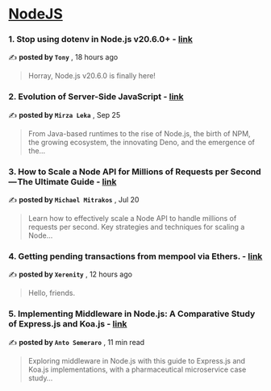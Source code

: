 
<h1><a href=https://medium.com/tag/nodejs/recommended target="_blank" rel="noopener noreferrer">NodeJS</a></h1>
<h3>1. Stop using dotenv in Node.js v20.6.0+ - <a href=https://medium.com/@tony.infisical/stop-using-dotenv-in-node-js-v20-6-0-8febf98f6314?source=tag_recommended_feed---------0-84----------nodejs----------aacdcda7_03ee_44d2_a662_4e96b67c3c20------- target="_blank" rel="noopener noreferrer">link</a></h3>

✍️ **posted by `Tony`** <date> , 18 hours ago</date>

<blockquote>Horray, Node.js v20.6.0 is finally here!</blockquote>

<h3>2. Evolution of Server-Side JavaScript - <a href=https://medium.com/itnext/evolution-of-server-side-javascript-314a8d408da4?source=tag_recommended_feed---------1-107----------nodejs----------aacdcda7_03ee_44d2_a662_4e96b67c3c20------- target="_blank" rel="noopener noreferrer">link</a></h3>

✍️ **posted by `Mirza Leka`** <date> , Sep 25</date>

<blockquote>From Java-based runtimes to the rise of Node.js, the birth of NPM, the growing ecosystem, the innovating Deno, and the emergence of the…</blockquote>

<h3>3. How to Scale a Node API for Millions of Requests per Second — The Ultimate Guide - <a href=https://medium.com/init-js/how-to-scale-a-node-api-for-millions-of-requests-per-second-the-ultimate-guide-e6f6694ad92b?source=tag_recommended_feed---------2-85----------nodejs----------aacdcda7_03ee_44d2_a662_4e96b67c3c20------- target="_blank" rel="noopener noreferrer">link</a></h3>

✍️ **posted by `Michael Mitrakos`** <date> , Jul 20</date>

<blockquote>Learn how to effectively scale a Node API to handle millions of requests per second. Key strategies and techniques for scaling a Node…</blockquote>

<h3>4. Getting pending transactions from mempool via Ethers. - <a href=https://medium.com/@xerenity/getting-pending-transactions-from-mempool-via-ethers-164f0882eb47?source=tag_recommended_feed---------3-84----------nodejs----------aacdcda7_03ee_44d2_a662_4e96b67c3c20------- target="_blank" rel="noopener noreferrer">link</a></h3>

✍️ **posted by `Xerenity`** <date> , 12 hours ago</date>

<blockquote>Hello, friends.</blockquote>

<h3>5. Implementing Middleware in Node.js: A Comparative Study of Express.js and Koa.js - <a href=https://medium.com/bitsrc/implementing-middleware-in-node-js-a-comparative-study-of-express-js-and-koa-js-a93f2ebd867c?source=tag_recommended_feed---------4-107----------nodejs----------aacdcda7_03ee_44d2_a662_4e96b67c3c20------- target="_blank" rel="noopener noreferrer">link</a></h3>

✍️ **posted by `Anto Semeraro`** <date> , 11 min read</date>

<blockquote>Exploring middleware in Node.js with this guide to Express.js and Koa.js implementations, with a pharmaceutical microservice case study…</blockquote>

